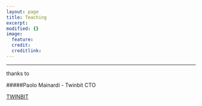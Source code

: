 ```yaml
---
layout: page
title: Teaching
excerpt: 
modified: {} 
image:
  feature: 
  credit: 
  creditlink: 
---
```


---




thanks to

#####Paolo Mainardi - Twinbit CTO 

<div markdown="0"><a href="http://www.twinbit.it/it" class="btn">TWINBIT</a></div>



